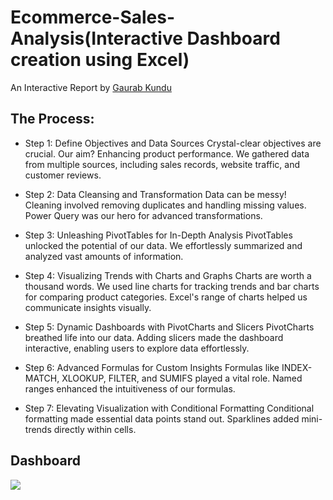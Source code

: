 # Ecommerce-Sales-Analysis(Interactive Dashboard creation using Excel)

An Interactive Report by [Gaurab Kundu](https://www.linkedin.com/in/gaurab-kundu/)

## The Process:

- Step 1: Define Objectives and Data Sources Crystal-clear objectives are crucial. Our aim? Enhancing product performance. We gathered data from multiple sources, including sales records, website traffic, and customer reviews.

- Step 2: Data Cleansing and Transformation Data can be messy! Cleaning involved removing duplicates and handling missing values. Power Query was our hero for advanced transformations.

- Step 3: Unleashing PivotTables for In-Depth Analysis PivotTables unlocked the potential of our data. We effortlessly summarized and analyzed vast amounts of information.

- Step 4: Visualizing Trends with Charts and Graphs Charts are worth a thousand words. We used line charts for tracking trends and bar charts for comparing product categories. Excel's range of charts helped us communicate insights visually.

- Step 5: Dynamic Dashboards with PivotCharts and Slicers PivotCharts breathed life into our data. Adding slicers made the dashboard interactive, enabling users to explore data effortlessly.

- Step 6: Advanced Formulas for Custom Insights Formulas like INDEX-MATCH, XLOOKUP, FILTER, and SUMIFS played a vital role. Named ranges enhanced the intuitiveness of our formulas.

- Step 7: Elevating Visualization with Conditional Formatting Conditional formatting made essential data points stand out. Sparklines added mini-trends directly within cells.

## Dashboard

<img src="https://github.com/GaurabKundu1/Bike-Sales-Data-Analysis/assets/86102231/b38a4737-9b3c-4097-9b59-986346ceae5e">



